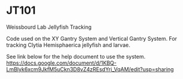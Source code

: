 # JT101
Weissbourd Lab Jellyfish Tracking

Code used on the XY Gantry System and Vertical Gantry System.
For tracking Clytia Hemisphaerica jellyfish and larvae. 

See link below for the help document to use the system. 
https://docs.google.com/document/d/1KBQ-LmBlyk6xcm9JkfM5uCkn3D8vZ4zREsdYrj_VqAM/edit?usp=sharing 